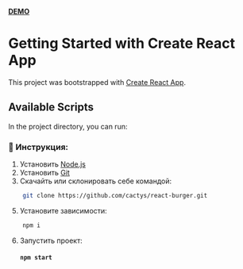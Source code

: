 **[DEMO](https://cactys.github.io/react-burger/)**
# Getting Started with Create React App

This project was bootstrapped with [Create React App](https://github.com/facebook/create-react-app).

## Available Scripts

In the project directory, you can run:

### 🔧 Инструкция:

1. Установить [Node.js](https://nodejs.org/en/ 'ссылка на сайт Node.js')
2. Установить [Git](https://git-scm.com/ 'ссылка на сайт Git')
3. Скачайть или склонировать себе командой:
```sh
    git clone https://github.com/cactys/react-burger.git
```
5. Установите зависимости:
```sh
    npm i
```
6. Запустить проект:
    #### `npm start`
